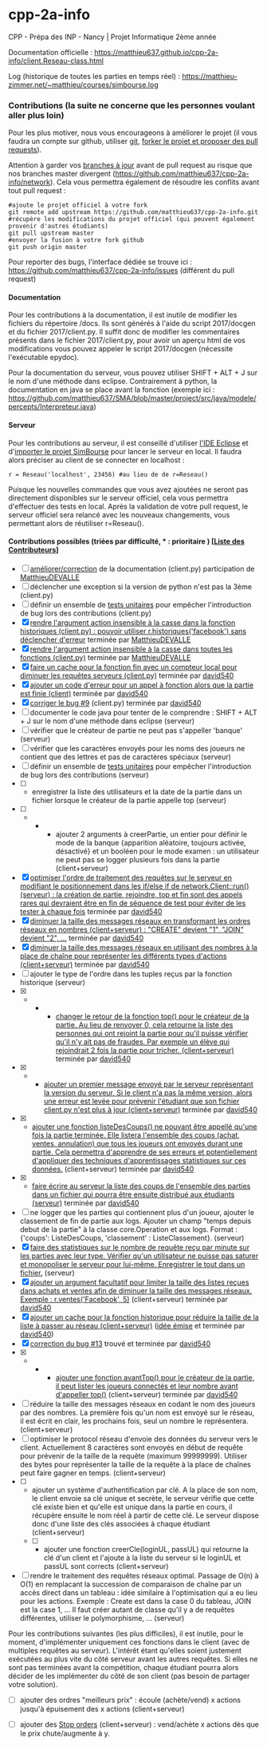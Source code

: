# cpp-2a-info
CPP - Prépa des INP - Nancy | Projet Informatique 2ème année

Documentation officielle : https://matthieu637.github.io/cpp-2a-info/client.Reseau-class.html

Log (historique de toutes les parties en temps réel) : https://matthieu-zimmer.net/~matthieu/courses/simbourse.log

### Contributions (la suite ne concerne que les personnes voulant aller plus loin)
Pour les plus motiver, nous vous encourageons à améliorer le projet (il vous faudra un compte sur github, utiliser [git](https://openclassrooms.com/courses/gerer-son-code-avec-git-et-github), [forker le projet et proposer des pull requests](https://help.github.com/articles/creating-a-pull-request-from-a-fork/)).

Attention à garder vos [branches à jour](https://help.github.com/articles/syncing-a-fork/#platform-linux)
avant de pull request au risque que nos branches master divergent (https://github.com/matthieu637/cpp-2a-info/network). Cela vous permettra également de résoudre les conflits avant tout pull request :
```
#ajoute le projet officiel à votre fork
git remote add upstream https://github.com/matthieu637/cpp-2a-info.git
#récupère les modifications du projet officiel (qui peuvent également provenir d'autres étudiants)
git pull upstream master
#envoyer la fusion à votre fork github
git push origin master
```

Pour reporter des bugs, l'interface dédiée se trouve ici : https://github.com/matthieu637/cpp-2a-info/issues (différent du pull request)

#### Documentation
Pour les contributions à la documentation, il est inutile de modifier les fichiers du répertoire /docs.
Ils sont générés à l'aide du script 2017/docgen et du fichier 2017/client.py.
Il suffit donc de modifier les commentaires présents dans le fichier 2017/client.py, pour avoir un aperçu html de vos modifications vous pouvez appeler le script 2017/docgen (nécessite l'exécutable epydoc).

Pour la documentation du serveur, vous pouvez utiliser SHIFT + ALT + J sur le nom d'une méthode dans eclipse.
Contrairement à python, la documentation en java se place avant la fonction (exemple ici : https://github.com/matthieu637/SMA/blob/master/project/src/java/modele/percepts/Interpreteur.java)

#### Serveur
Pour les contributions au serveur, il est conseillé d'utiliser [l'IDE Eclipse](https://eclipse.org/downloads/) et d'[importer le projet SimBourse](http://stackoverflow.com/questions/6760115/importing-a-github-project-into-eclipse) pour lancer le serveur en local. Il faudra alors préciser au client de se connecter en localhost :
```
r = Reseau('localhost', 23456) #au lieu de de r=Reseau()
```
Puisque les nouvelles commandes que vous avez ajoutées ne seront pas directement disponibles sur le serveur officiel, cela vous permettra d'effectuer des tests en local. Après la validation de votre pull request, le serveur officiel sera relancé avec les nouveaux changements, vous permettant alors de réutiliser r=Reseau().

#### Contributions possibles (triées par difficulté, * : prioritaire ) [[Liste des Contributeurs](https://github.com/matthieu637/cpp-2a-info/graphs/contributors)]
- [ ] [améliorer/correction](http://epydoc.sourceforge.net/manual-epytext.html) de la documentation (client.py) participation de [MatthieuDEVALLE](https://github.com/matthieuDEVALLE)
- [ ] déclencher une exception si la version de python n'est pas la 3ème (client.py)
- [ ] définir un ensemble de [tests unitaires](https://openclassrooms.com/courses/apprenez-a-programmer-en-python/les-tests-unitaires-avec-unittest) pour empêcher l'introduction de bug lors des contributions (client.py)
- [x] [rendre l'argument action insensible à la casse dans la fonction historiques (client.py) : pouvoir utiliser r.historiques('facebook') sans déclencher d'erreur](https://github.com/matthieu637/cpp-2a-info/pull/4) terminée par [MatthieuDEVALLE](https://github.com/matthieuDEVALLE)
- [x] [rendre l'argument action insensible à la casse dans toutes les fonctions (client.py)](https://github.com/matthieu637/cpp-2a-info/pull/8) terminée par [MatthieuDEVALLE](https://github.com/matthieuDEVALLE)
- [x] [faire un cache pour la fonction fin avec un compteur local pour diminuer les requêtes serveurs (client.py)](https://github.com/matthieu637/cpp-2a-info/pull/1) terminée par [david540](https://github.com/david540)
- [x] [ajouter un code d'erreur pour un appel à fonction alors que la partie est finie (client)](https://github.com/matthieu637/cpp-2a-info/pull/5) terminée par [david540](https://github.com/david540)
- [x] [corriger le bug #9](https://github.com/matthieu637/cpp-2a-info/issues/9) (client.py) terminée par [david540](https://github.com/david540)
- [ ] documenter le code java pour tenter de le comprendre : SHIFT + ALT + J sur le nom d'une méthode dans eclipse (serveur)
- [ ] vérifier que le créateur de partie ne peut pas s'appeller 'banque' (serveur)
- [ ] vérifier que les caractères envoyés pour les noms des joueurs ne contient que des lettres et pas de caractères spéciaux (serveur)
- [ ] définir un ensemble de [tests unitaires](https://openclassrooms.com/courses/les-tests-unitaires-en-java) pour empêcher l'introduction de bug lors des contributions (serveur)
- [ ] * enregistrer la liste des utilisateurs et la date de la partie dans un fichier lorsque le créateur de la partie appelle top (serveur)
- [ ] * * * ajouter 2 arguments à creerPartie, un entier pour définir le mode de la banque {apparition aléatoire, toujours activée, désactivé} et un booléen pour le mode examen : un utilisateur ne peut pas se logger plusieurs fois dans la partie (client+serveur)
- [x] [optimiser l'ordre de traitement des requêtes sur le serveur en modifiant le positionnement dans les if/else if de network.Client::run() (serveur) : la création de partie, rejoindre, top et fin sont des appels rares qui devraient être en fin de séquence de test pour éviter de les tester à chaque fois](https://github.com/matthieu637/cpp-2a-info/pull/17) terminée par [david540](https://github.com/david540)
- [x] [diminuer la taille des messages réseaux en transformant les ordres réseaux en nombres (client+serveur) : "CREATE" devient "1", "JOIN" devient "2", ...](https://github.com/matthieu637/cpp-2a-info/pull/6) terminée par [david540](https://github.com/david540)
- [x] [diminuer la taille des messages réseaux en utilisant des nombres à la place de chaîne pour représenter les différents types d'actions (client+serveur)](https://github.com/matthieu637/cpp-2a-info/pull/6) terminée par [david540](https://github.com/david540)
- [ ] ajouter le type de l'ordre dans les tuples reçus par la fonction historique (serveur)
- [x] * * * [changer le retour de la fonction top() pour le créateur de la partie. Au lieu de renvoyer 0, cela retourne la liste des personnes qui ont rejoint la partie pour qu'il puisse vérifier qu'il n'y ait pas de fraudes. Par exemple un élève qui rejoindrait 2 fois la partie pour tricher. (client+serveur)](https://github.com/matthieu637/cpp-2a-info/pull/6) terminée par [david540](https://github.com/david540)
- [x] * * [ajouter un premier message envoyé par le serveur représentant la version du serveur. Si le client n'a pas la même version, alors une erreur est levée pour prévenir l'étudiant que son fichier client.py n'est plus à jour (client+serveur)](https://github.com/matthieu637/cpp-2a-info/pull/10) terminée par [david540](https://github.com/david540)
- [x] * [ajouter une fonction listeDesCoups() ne pouvant être appellé qu'une fois la partie terminée. Elle listera l'ensemble des coups (achat, ventes, annulation) que tous les joueurs ont envoyés durant une partie. Cela permettra d'apprendre de ses erreurs et potentiellement d'appliquer des techniques d'apprentissages statistiques sur ces données.](https://github.com/matthieu637/cpp-2a-info/pull/7) (client+serveur) terminée par [david540](https://github.com/david540)
- [x] * [faire écrire au serveur la liste des coups de l'ensemble des parties dans un fichier qui pourra être ensuite distribué aux étudiants (serveur)](https://github.com/matthieu637/cpp-2a-info/pull/12) terminée par [david540](https://github.com/david540)
- [ ] ne logger que les parties qui contiennent plus d'un joueur, ajouter le classement de fin de partie aux logs. Ajouter un champ "temps depuis debut de la partie" à la classe core.Operation et aux logs. Format : {'coups': ListeDesCoups, 'classement' : ListeClassement}. (serveur)
- [x] [faire des statistiques sur le nombre de requête reçu par minute sur les parties avec leur type. Vérifier qu'un utilisateur ne puisse pas saturer et monopoliser le serveur pour lui-même. Enregistrer le tout dans un fichier.](https://github.com/matthieu637/cpp-2a-info/issues/18) (serveur)
- [x] [ajouter un argument facultatif pour limiter la taille des listes reçues dans achats et ventes afin de diminuer la taille des messages réseaux. Exemple : r.ventes('Facebook', 5)](https://github.com/matthieu637/cpp-2a-info/pull/14) (client+serveur) terminée par [david540](https://github.com/david540)
- [x] [ajouter un cache pour la fonction historique pour réduire la taille de la liste à passer au réseau (client+serveur)](https://github.com/matthieu637/cpp-2a-info/pull/2) ([idée émise](https://github.com/matthieu637/cpp-2a-info/pull/1) et terminée par [david540](https://github.com/david540))
- [x] [correction du bug #13](https://github.com/matthieu637/cpp-2a-info/issues/13) trouvé et terminée par [david540](https://github.com/david540)
- [x] * * * [ajouter une fonction avantTop() pour le créateur de la partie, il peut lister les joueurs connectés et leur nombre avant d'appeller top()](https://github.com/matthieu637/cpp-2a-info/pull/17) (client+serveur) terminée par [david540](https://github.com/david540)
- [ ] réduire la taille des messages réseaux en codant le nom des joueurs par des nombres. La première fois qu'un nom est envoyé sur le réseau, il est écrit en clair, les prochains fois, seul un nombre le représentera. (client+serveur)
- [ ] optimiser le protocol réseau d'envoie des données du serveur vers le client. Actuellement 8 caractères sont envoyés en début de requête pour prévenir de la taille de la requête (maximum 99999999). Utiliser des bytes pour représenter la taille de la requête à la place de chaînes peut faire gagner en temps. (client+serveur)
- [ ] * ajouter un système d'authentification par clé. A la place de son nom, le client envoie sa clé unique et secrète, le serveur vérifie que cette clé existe bien et qu'elle est unique dans la partie en cours, il récupère ensuite le nom réel à partir de cette clé. Le serveur dispose donc d'une liste des clés associées à chaque étudiant (client+serveur)
   - [ ] * ajouter une fonction creerCle(loginUL, passUL) qui retourne la clé d'un client et l'ajoute à la liste du serveur si le loginUL et passUL sont corrects (client+serveur)
- [ ] rendre le traitement des requêtes réseaux optimal. Passage de O(n) à O(1) en remplacant la succession de comparaison de chaîne par un accès direct dans un tableau : idée similaire à l'optimisation qui a eu lieu pour les actions. Exemple : Create est dans la case 0 du tableau, JOIN est la case 1, ... Il faut créer autant de classe qu'il y a de requêtes différentes, utiliser le polymorphisme, ... (serveur)

Pour les contributions suivantes (les plus difficiles), il est inutile, pour le moment, d'implémenter uniquement ces fonctions dans le client (avec de multiples requêtes au serveur). L'intérêt étant qu'elles soient justement exécutées au plus vite du côté serveur avant les autres requêtes. Si elles ne sont pas terminées avant la compétition, chaque étudiant pourra alors décider de les implémenter du côté de son client (pas besoin de partager votre solution).
- [ ] ajouter des ordres "meilleurs prix" : écoule (achète/vend) x actions jusqu'à épuisement des x actions (client+serveur)
- [ ] ajouter des [Stop orders](https://en.wikipedia.org/wiki/Order_(exchange)#Stop_orders) (client+serveur) : vend/achète x actions dès que le prix chute/augmente à y.

